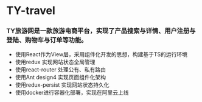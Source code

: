 # TY-travel

### TY旅游网是一款旅游电商平台，实现了产品搜索与详情、用户注册与登陆、购物车与订单等功能。

- 使用React作为View层，采用组件化开发的思想，构建基于TS的运行环境
- 使用redux 实现网站状态全局管理
- 使用react-router 处理公有、私有路由
- 使用Ant design4 实现页面组件化架构
- 使用redux-persist 实现网站状态持久化
- 使用docker进行容器化部署，实现在阿里云上线
